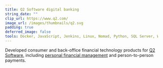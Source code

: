 ```yaml
---
title: Q2 Software digital banking
string_date: ""
clip_url: https://www.q2.com/
image_url: /images/thumbnails/q2.svg
padding: true
deferred_image: false
tools: Docker, JavaScript, Jenkins, Linux, Nomad, Python, SQL Server, Windows
---
```

Developed consumer and back-office financial technology products for
<a href="https://www.q2.com/">Q2 Software</a>, including
<a href="https://www.q2.com/product/cpfm">personal financial management</a>
and person-to-person payments.
